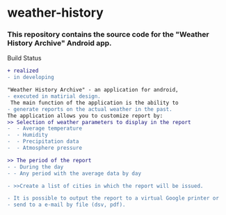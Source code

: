 # weather-history 

### This repository contains the source code for the "Weather History Archive" Android app.
Build Status
```diff
+ realized
- in developing
```


```diff 
"Weather History Archive" - an application for android, 
- executed in matirial design.
 The main function of the application is the ability to
- generate reports on the actual weather in the past.
The application allows you to customize report by:
>> Selection of weather parameters to display in the report 
-  - Average temperature
-  - Humidity
-  - Precipitation data
-  - Atmosphere pressure

>> The period of the report 
- - During the day 
- - Any period with the average data by day 

- >>Create a list of cities in which the report will be issued.

- It is possible to output the report to a virtual Google printer or
- send to a e-mail by file (dsv, pdf).
```
